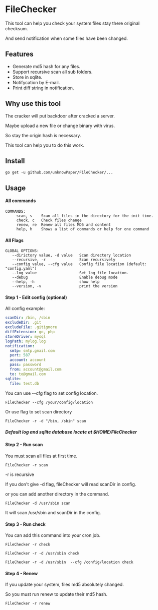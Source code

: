 # FileChecker

This tool can help you check your system files stay there original checksum.

And send notification when some files have been changed.

## Features

* Generate md5 hash for any files.
* Support recursive scan all sub folders.
* Store in sqlite.
* Notifycation by E-mail.
* Print diff string in notification.

## Why use this tool

The cracker will put backdoor after cracked a server.

Maybe upload a new file or change binary with virus.

So stay the origin hash is necessary.

This tool can help you to do this work.

## Install

```
go get -u github.com/unknowPaper/FileChecker/...
```

## Usage

#### All commands
```
COMMANDS:
     scan, s    Scan all files in the directory for the init time.
     check, c   Check files change
     renew, re  Renew all files MD5 and content
     help, h    Shows a list of commands or help for one command
```

#### All Flags
```
GLOBAL OPTIONS:
   --dirictory value, -d value   Scan directory location
   --recursive, -r               Scan recursively
   --config value, --cfg value   Config file location (default: "config.yaml")
   --log value                   Set log file location.
   --debug                       Enable debug mode
   --help, -h                    show help
   --version, -v                 print the version
```

#### Step 1 - Edit config (optional)

All config example:

```yaml
scanDir: /bin, /sbin
excludeDir: .git
excludeFile: .gitignore
diffExtension: go, php
storeDriver: mysql
logPath: mylog.log
notification:
  smtp: smtp.gmail.com
  port: 587
  account: account
  pass: password
  from: account@gmail.com
  to: to@gmail.com
sqlite:
  file: test.db
```

You can use --cfg flag to set config location.

```
FileChecker --cfg /your/config/location
```

Or use flag to set scan directory

```
FileChecker -r -d "/bin, /sbin" scan
```

##### Default log and sqlite database locate at $HOME/FileChecker

#### Step 2 - Run scan

You must scan all files at first time.

```
FileChecker -r scan
```

-r is recursive

If you don't give -d flag, fileChecker will read scanDir in config.

or you can add another directory in the command.

```
FileChecker -d /usr/sbin scan
```
It will scan /usr/sbin and scanDir in the config.


#### Step 3 - Run check

You can add this command into your cron job.

```
FileChecker -r check
```

```
FileChecker -r -d /usr/sbin check
```

```
FileChecker -r -d /usr/sbin  --cfg /config/location check
```

#### Step 4 - Renew

If you update your system, files md5 absolutely changed.

So you must run renew to update their md5 hash.

```
FileChecker -r renew
```